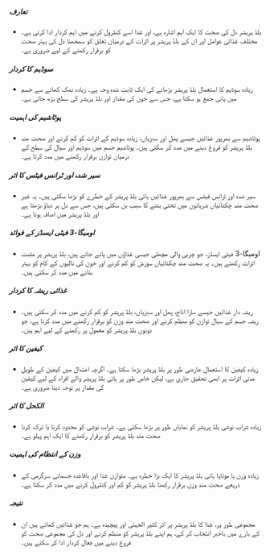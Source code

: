 ##### تعارف
* بلڈ پریشر دل کی صحت کا ایک اہم اشارہ ہے، اور غذا اسے کنٹرول کرنے میں اہم کردار ادا کرتی ہے۔ مختلف غذائی عوامل اور ان کے بلڈ پریشر پر اثرات کے درمیان تعلق کو سمجھنا دل کی بہتر صحت کو برقرار رکھنے کے لیے ضروری ہے۔

##### سوڈیم کا کردار
* زیادہ سوڈیم کا استعمال بلڈ پریشر بڑھانے کی ایک ثابت شدہ وجہ ہے۔ زیادہ نمک کھانے سے جسم میں پانی جمع ہو سکتا ہے، جس سے خون کی مقدار اور بلڈ پریشر کی سطح بڑھ جاتی ہے۔

##### پوٹاشیم کی اہمیت
* پوٹاشیم سے بھرپور غذائیں جیسے پھل اور سبزیاں، زیادہ سوڈیم کے اثرات کو کم کرنے اور صحت مند بلڈ پریشر کو فروغ دینے میں مدد کر سکتی ہیں۔ پوٹاشیم جسم میں سوڈیم اور سیال کی سطح کے درمیان توازن برقرار رکھنے میں مدد کرتا ہے۔

##### سیر شدہ اور ٹرانس فیٹس کا اثر
* سیر شدہ اور ٹرانس فیٹس سے بھرپور غذائیں ہائی بلڈ پریشر کے خطرے کو بڑھا سکتی ہیں۔ یہ غیر صحت مند چکنائیاں شریانوں میں تختی بننے کا سبب بن سکتی ہیں، جس سے دل پر دباؤ بڑھتا ہے اور بلڈ پریشر میں اضافہ ہوتا ہے۔

##### اومیگا-3 فیٹی ایسڈز کے فوائد
* اومیگا-3 فیٹی ایسڈز، جو چربی والی مچھلی جیسی غذاؤں میں پائے جاتے ہیں، بلڈ پریشر پر مثبت اثرات رکھتے ہیں۔ یہ صحت مند چکنائیاں سوزش کو کم کرنے اور خون کی نالیوں کے کام کو بہتر بنانے میں مدد کر سکتی ہیں۔

##### غذائی ریشہ کا کردار
* ریشہ دار غذائیں جیسے سارا اناج، پھل اور سبزیاں، بلڈ پریشر کو کم کرنے میں مدد کر سکتی ہیں۔ ریشہ جسم کے سیال توازن کو منظم کرنے اور صحت مند وزن کو برقرار رکھنے میں مدد کرتا ہے، جو دونوں بلڈ پریشر کو معمول پر رکھنے کے لیے اہم ہیں۔

##### کیفین کا اثر
* زیادہ کیفین کا استعمال عارضی طور پر بلڈ پریشر بڑھا سکتا ہے۔ اگرچہ اعتدال میں کیفین کے طویل مدتی اثرات پر ابھی تحقیق جاری ہے، لیکن خاص طور پر ہائی بلڈ پریشر والے افراد کے لیے کیفین کی مقدار پر توجہ دینا ضروری ہے۔

##### الکحل کا اثر
* زیادہ شراب نوشی بلڈ پریشر کو نمایاں طور پر بڑھا سکتی ہے۔ شراب نوشی کو محدود کرنا یا ترک کرنا صحت مند بلڈ پریشر کو برقرار رکھنے کا ایک اہم پہلو ہے۔

##### وزن کے انتظام کی اہمیت
* زیادہ وزن یا موٹاپا ہائی بلڈ پریشر کا ایک بڑا خطرہ ہے۔ متوازن غذا اور باقاعدہ جسمانی سرگرمی کے ذریعے صحت مند وزن برقرار رکھنا بلڈ پریشر کو کم اور کنٹرول کرنے میں مدد کر سکتا ہے۔

##### نتیجہ
* مجموعی طور پر، غذا کا بلڈ پریشر پر اثر کثیر الجہتی اور پیچیدہ ہے۔ ہم جو غذائیں کھاتے ہیں ان کے بارے میں باخبر انتخاب کر کے، ہم اپنے بلڈ پریشر کو منظم کرنے اور دل کی مجموعی صحت کو فروغ دینے میں فعال کردار ادا کر سکتے ہیں۔